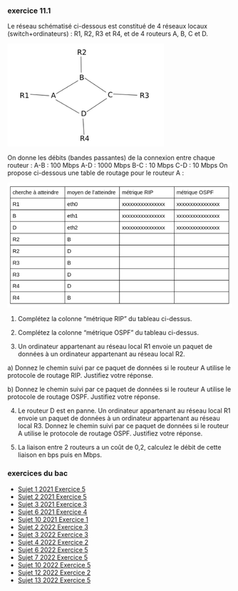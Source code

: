 ### exercice 11.1

Le réseau schématisé ci-dessous est constitué de 4 réseaux locaux (switch+ordinateurs) : R1, R2, R3 et R4, et de 4 routeurs A, B, C et D.

![](img/c11e_1.png)

On donne les débits (bandes passantes) de la connexion entre chaque routeur :
A-B : 100 Mbps
A-D : 1000 Mbps
B-C : 10 Mbps
C-D : 10 Mbps
On propose ci-dessous une table de routage pour le routeur A :

![](img/c11e_2.png)

1) Complétez la colonne “métrique RIP” du tableau ci-dessus.


2) Complétez la colonne “métrique OSPF” du tableau ci-dessus. 

3) Un ordinateur appartenant au réseau local R1 envoie un paquet de données à un ordinateur appartenant au réseau local R2.

a) Donnez le chemin suivi par ce paquet de données si le routeur A utilise le protocole de routage RIP. Justifiez votre réponse.
	
b) Donnez le chemin suivi par ce paquet de données si le routeur A utilise le protocole de routage OSPF. Justifiez votre réponse.
	
4) Le routeur D est en panne. Un ordinateur appartenant au réseau local R1 envoie un paquet de données à un ordinateur appartenant au réseau local R3. Donnez le chemin suivi par ce paquet de données si le routeur A utilise le protocole de routage OSPF. Justifiez votre réponse.

5) La liaison entre 2 routeurs a un coût de 0,2, calculez le débit de cette liaison en bps puis en Mbps.

### exercices du bac

- [Sujet 1 2021 Exercice 5](https://pixees.fr/informatiquelycee/term/suj_bac/2021/sujet_1.pdf)
- [Sujet 2 2021 Exercice 5](https://pixees.fr/informatiquelycee/term/suj_bac/2021/sujet_2.pdf)
- [Sujet 3 2021 Exercice 3](https://pixees.fr/informatiquelycee/term/suj_bac/2021/sujet_3.pdf)
- [Sujet 6 2021 Exercice 4](https://pixees.fr/informatiquelycee/term/suj_bac/2021/sujet_6.pdf)
- [Sujet 10 2021 Exercice 1](https://pixees.fr/informatiquelycee/term/suj_bac/2021/sujet_10.pdf)
- [Sujet 2 2022 Exercice 3](https://pixees.fr/informatiquelycee/term/suj_bac/2022/sujet_02.pdf)
- [Sujet 3 2022 Exercice 3](https://pixees.fr/informatiquelycee/term/suj_bac/2022/sujet_03.pdf)
- [Sujet 4 2022 Exercice 2](https://pixees.fr/informatiquelycee/term/suj_bac/2022/sujet_04.pdf)
- [Sujet 6 2022 Exercice 5](https://pixees.fr/informatiquelycee/term/suj_bac/2022/sujet_06.pdf)
- [Sujet 7 2022 Exercice 5](https://pixees.fr/informatiquelycee/term/suj_bac/2022/sujet_07.pdf)
- [Sujet 10 2022 Exercice 5](https://pixees.fr/informatiquelycee/term/suj_bac/2022/sujet_10.pdf)
- [Sujet 12 2022 Exercice 2](https://pixees.fr/informatiquelycee/term/suj_bac/2022/sujet_12.pdf)
- [Sujet 13 2022 Exercice 5](https://pixees.fr/informatiquelycee/term/suj_bac/2022/sujet_13.pdf)
